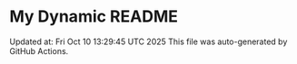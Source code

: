 # My Dynamic README
Updated at: Fri Oct 10 13:29:45 UTC 2025
This file was auto-generated by GitHub Actions.
